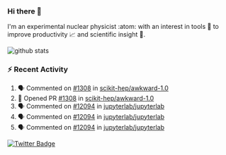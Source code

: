 ### Hi there 👋 

I'm an experimental nuclear physicist :atom: with an interest in tools :wrench: to improve productivity :chart_with_upwards_trend: and scientific insight :telescope:.

![github stats](https://github-readme-stats.vercel.app/api?username=agoose77&show_icons=true&hide_rank=true&hide_title=true&bg_color=30,e76445,904e95&text_color=efe3ec&icon_color=efe3ec)
<!--
**agoose77/agoose77** is a ✨ _special_ ✨ repository because its `README.md` (this file) appears on your GitHub profile.

Here are some ideas to get you started:

- 🔭 I’m currently working on ...
- 🌱 I’m currently learning ...
- 👯 I’m looking to collaborate on ...
- 🤔 I’m looking for help with ...
- 💬 Ask me about ...
- 📫 How to reach me: ...
- 😄 Pronouns: ...
- ⚡ Fun fact: ...
-->

### :zap: Recent Activity
<!--START_SECTION:activity-->
1. 🗣 Commented on [#1308](https://github.com/scikit-hep/awkward-1.0/issues/1308) in [scikit-hep/awkward-1.0](https://github.com/scikit-hep/awkward-1.0)
2. 💪 Opened PR [#1308](https://github.com/scikit-hep/awkward-1.0/pull/1308) in [scikit-hep/awkward-1.0](https://github.com/scikit-hep/awkward-1.0)
3. 🗣 Commented on [#12094](https://github.com/jupyterlab/jupyterlab/issues/12094) in [jupyterlab/jupyterlab](https://github.com/jupyterlab/jupyterlab)
4. 🗣 Commented on [#12094](https://github.com/jupyterlab/jupyterlab/issues/12094) in [jupyterlab/jupyterlab](https://github.com/jupyterlab/jupyterlab)
5. 🗣 Commented on [#12094](https://github.com/jupyterlab/jupyterlab/issues/12094) in [jupyterlab/jupyterlab](https://github.com/jupyterlab/jupyterlab)
<!--END_SECTION:activity-->


[![Twitter Badge](https://img.shields.io/twitter/follow/agoose77?style=flat-square&logo=Twitter&logoColor=white&color=cornflowerblue)](https://twitter.com/agoose77)
